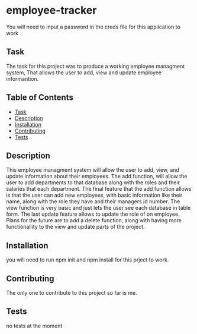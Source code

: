 # employee-tracker
 You will need to input a password in the creds file for this application to work
## Task
The task for this project was to produce a working employee managment system, That allows the user to add, view and update employee informantion. 

## Table of Contents
- [Task](#task)
- [Description](#description)
- [Installation](#installation)
- [Contributing](#contributing)
- [Tests](#tests)

## Description
This employee managment system will allow the user to add, view, and update information about their employees. The add function, will allow the user to add departments to that database along with the roles and their salaries that each department. The final feature that the add function allows is that the user can add new employees, with basic information like their name, along with the role they have and their managers id number. The view function is very basic and just lets the user see each database in table form. The last update feature allows to update the role of on employee. Plans for the future are to add a delete function, along with having more functionallity to the view and update parts of the project. 


## Installation
you will need to run npm init and npm install for this prject to work. 

## Contributing
The only one to contribute to this project so far is me.


## Tests
no tests at the moment